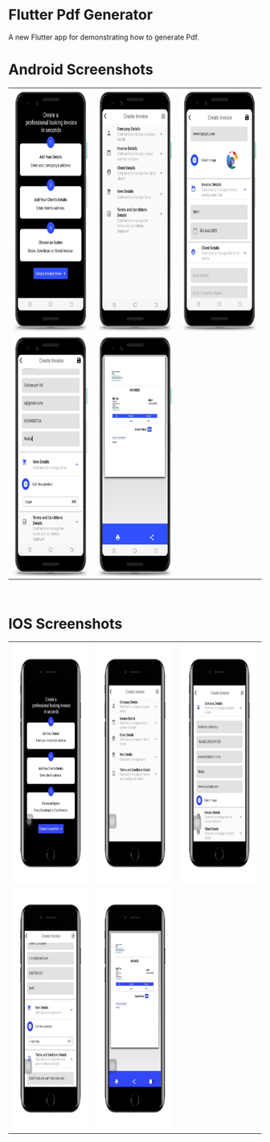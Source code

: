 # Flutter Pdf Generator

A new Flutter app for demonstrating how to generate Pdf.

# Android Screenshots

<table>
  <tr>
    <td><img src="https://github.com/MarvelApps-Flutter/pdf_generator_demo/blob/master/screenshots/android/android1.png" height="480px"></td>
    <td><img src="https://github.com/MarvelApps-Flutter/pdf_generator_demo/blob/master/screenshots/android/android2.png" height="480px"></td>
    <td><img src="https://github.com/MarvelApps-Flutter/pdf_generator_demo/blob/master/screenshots/android/android3.png" height="480px"></td>
  </tr>
  <tr>
    <td><img src="https://github.com/MarvelApps-Flutter/pdf_generator_demo/blob/master/screenshots/android/android4.png" height="480px"></td>
    <td><img src="https://github.com/MarvelApps-Flutter/pdf_generator_demo/blob/master/screenshots/android/android5.png" height="480px"></td>
     </tr>
 </table>
</br>

# IOS Screenshots

<table>
  <tr>
    <td><img src="https://github.com/MarvelApps-Flutter/pdf_generator_demo/blob/master/screenshots/ios/ios1.png" height="480px"></td>
    <td><img src="https://github.com/MarvelApps-Flutter/pdf_generator_demo/blob/master/screenshots/ios/ios2.png" height="480px"></td>
    <td><img src="https://github.com/MarvelApps-Flutter/pdf_generator_demo/blob/master/screenshots/ios/ios3.png" height="480px"></td>
  </tr>
  <tr>
    <td><img src="https://github.com/MarvelApps-Flutter/pdf_generator_demo/blob/master/screenshots/ios/ios4.png" height="480px"></td>
    <td><img src="https://github.com/MarvelApps-Flutter/pdf_generator_demo/blob/master/screenshots/ios/ios5.png" height="480px"></td>
  </tr>
 </table>

